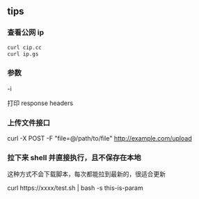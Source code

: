 
## tips

### 查看公网 ip

```bash
curl cip.cc
curl ip.gs
```

### 参数

-i

打印 response headers

### 上传文件接口

curl -X POST -F "file=@/path/to/file" http://example.com/upload

### 拉下来 shell 并直接执行，且不保存在本地

这种方式不会下载脚本，每次都能拉到最新的，很适合更新

curl https://xxxx/test.sh | bash -s this-is-param

